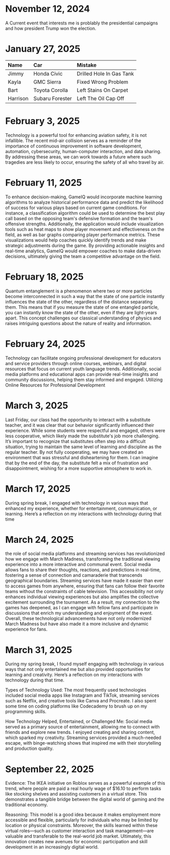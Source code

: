 # November 12, 2024
A Current event that interests me is problably the presidential campaigns and how president Trump won the election.
# January 27, 2025
| Name     | Car | Mistake |
| :------- | :-- | :------ |
| Jimmy    |  Honda Civic   |    Drilled Hole In Gas Tank     |
| Kayla    |  GMC Sierra   |    Fixed Wrong Problem     |
| Bart     |   Toyota Corolla  |    Left Stains On Carpet     |
| Harrison |  Subaru Forester   |    Left The Oil Cap Off     |
# February 3, 2025
Technology is a powerful tool for enhancing aviation safety, it is not infallible. The recent mid-air collision serves as a reminder of the importance of continuous improvement in software development, automation, cybersecurity, human-computer interaction, and data sharing. By addressing these areas, we can work towards a future where such tragedies are less likely to occur, ensuring the safety of all who travel by air.
# February 11, 2025
To enhance decision-making, GameIQ would incorporate machine learning algorithms to analyze historical performance data and predict the likelihood of success for various plays based on current game conditions. For instance, a classification algorithm could be used to determine the best play call based on the opposing team's defensive formation and the team's offensive strengths. Additionally, the application would include visualization tools such as heat maps to show player movement and effectiveness on the field, as well as bar graphs comparing player performance metrics. These visualizations would help coaches quickly identify trends and make strategic adjustments during the game. By providing actionable insights and real-time analytics, GameIQ would empower coaches to make data-driven decisions, ultimately giving the team a competitive advantage on the field.
# February 18, 2025
Quantum entanglement is a phenomenon where two or more particles become interconnected in such a way that the state of one particle instantly influences the state of the other, regardless of the distance separating them. This means that if you measure the state of one entangled particle, you can instantly know the state of the other, even if they are light-years apart. This concept challenges our classical understanding of physics and raises intriguing questions about the nature of reality and information.
# February 24, 2025
Technology can facilitate ongoing professional development for educators and service providers through online courses, webinars, and digital resources that focus on current youth language trends. Additionally, social media platforms and educational apps can provide real-time insights and community discussions, helping them stay informed and engaged. Utilizing Online Resources for Professional Development
# March 3, 2025
Last Friday, our class had the opportunity to interact with a substitute teacher, and it was clear that our behavior significantly influenced their experience. While some students were respectful and engaged, others were less cooperative, which likely made the substitute's job more challenging. It’s important to recognize that substitutes often step into a difficult situation, trying to maintain the same level of learning and discipline as the regular teacher. By not fully cooperating, we may have created an environment that was stressful and disheartening for them. I can imagine that by the end of the day, the substitute felt a mix of frustration and disappointment, wishing for a more supportive atmosphere to work in.
# March 17, 2025
During spring break, I engaged with technology in various ways that enhanced my experience, whether for entertainment, communication, or learning. Here’s a reflection on my interactions with technology during that time
# March 24, 2025
the role of social media platforms and streaming services has revolutionized how we engage with March Madness, transforming the traditional viewing experience into a more interactive and communal event. Social media allows fans to share their thoughts, reactions, and predictions in real-time, fostering a sense of connection and camaraderie that transcends geographical boundaries. Streaming services have made it easier than ever to access games from anywhere, ensuring that fans can follow their favorite teams without the constraints of cable television. This accessibility not only enhances individual viewing experiences but also amplifies the collective excitement surrounding the tournament. As a result, my connection to the games has deepened, as I can engage with fellow fans and participate in discussions that enrich my understanding and enjoyment of the event. Overall, these technological advancements have not only modernized March Madness but have also made it a more inclusive and dynamic experience for fans.
# March 31, 2025
During my spring break, I found myself engaging with technology in various ways that not only entertained me but also provided opportunities for learning and creativity. Here’s a reflection on my interactions with technology during that time.

Types of Technology Used: The most frequently used technologies included social media apps like Instagram and TikTok, streaming services such as Netflix, and creative tools like Canva and Procreate. I also spent some time on coding platforms like Codecademy to brush up on my programming skills.

How Technology Helped, Entertained, or Challenged Me: Social media served as a primary source of entertainment, allowing me to connect with friends and explore new trends. I enjoyed creating and sharing content, which sparked my creativity. Streaming services provided a much-needed escape, with binge-watching shows that inspired me with their storytelling and production quality.

# September 22, 2025
Evidence: The IKEA initiative on Roblox serves as a powerful example of this trend, where people are paid a real hourly wage of $16.10 to perform tasks like stocking shelves and assisting customers in a virtual store. This demonstrates a tangible bridge between the digital world of gaming and the traditional economy.

Reasoning: This model is a good idea because it makes employment more accessible and flexible, particularly for individuals who may be limited by location or physical constraints. Moreover, the skills learned within these virtual roles—such as customer interaction and task management—are valuable and transferable to the real-world job market. Ultimately, this innovation creates new avenues for economic participation and skill development in an increasingly digital world.
